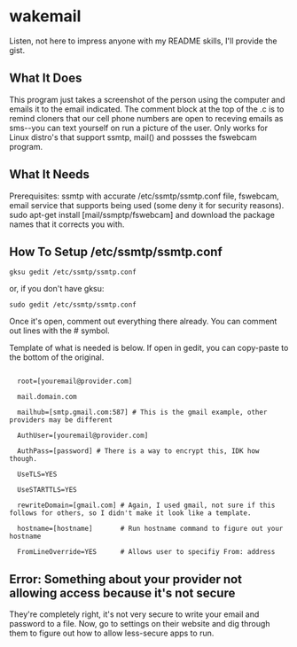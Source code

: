 # wakemail

Listen, not here to impress anyone with my README skills, I'll provide the gist.

## What It Does
This program just takes a screenshot of the person using the computer and emails it to the email indicated. The comment block at the top of the .c is to remind cloners that our cell phone numbers are open to receving emails as sms--you can text yourself on run a picture of the user.
Only works for Linux distro's that support ssmtp, mail() and possses the fswebcam program. 

## What It Needs
Prerequisites: ssmtp with accurate /etc/ssmtp/ssmtp.conf file, fswebcam, email service that supports being used (some deny it for security reasons).
sudo apt-get install [mail/ssmptp/fswebcam] and download the package names that it corrects you with.

## How To Setup /etc/ssmtp/ssmtp.conf
```
gksu gedit /etc/ssmtp/ssmtp.conf
```
or, if you don't have gksu:
```
sudo gedit /etc/ssmtp/ssmtp.conf
```

Once it's open, comment out everything there already. You can comment out lines with the # symbol. 

Template of what is needed is below. If open in gedit, you can copy-paste to the bottom of the original.
```

  root=[youremail@provider.com]
  
  mail.domain.com
  
  mailhub=[smtp.gmail.com:587] # This is the gmail example, other providers may be different
  
  AuthUser=[youremail@provider.com]
  
  AuthPass=[password] # There is a way to encrypt this, IDK how though.
  
  UseTLS=YES
  
  UseSTARTTLS=YES
  
  rewriteDomain=[gmail.com] # Again, I used gmail, not sure if this follows for others, so I didn't make it look like a template.
  
  hostname=[hostname]       # Run hostname command to figure out your hostname
  
  FromLineOverride=YES      # Allows user to specifiy From: address 
```

## Error: Something about your provider not allowing access because it's not secure
They're completely right, it's not very secure to write your email and password to a file. Now, go to settings on their website and dig through them to figure out how to allow less-secure apps to run. 
